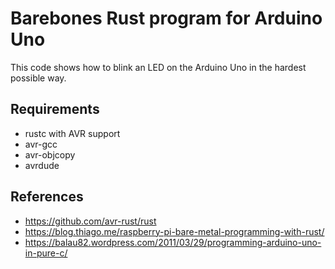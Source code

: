 # Barebones Rust program for Arduino Uno

This code shows how to blink an LED on the Arduino Uno in the hardest
possible way.

## Requirements

* rustc with AVR support
* avr-gcc
* avr-objcopy
* avrdude

## References

* https://github.com/avr-rust/rust
* https://blog.thiago.me/raspberry-pi-bare-metal-programming-with-rust/
* https://balau82.wordpress.com/2011/03/29/programming-arduino-uno-in-pure-c/
